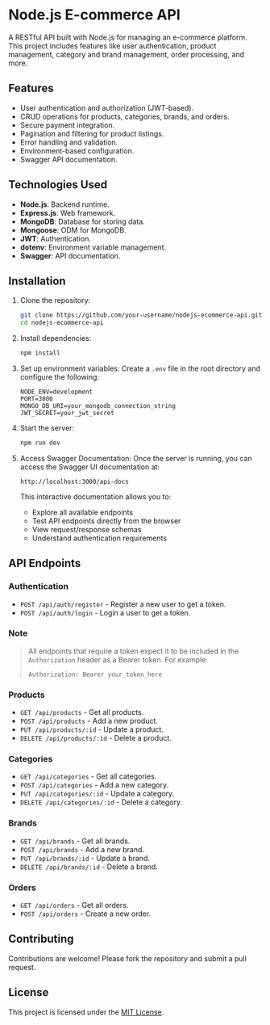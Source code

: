 # Node.js E-commerce API

A RESTful API built with Node.js for managing an e-commerce platform. This project includes features like user authentication, product management, category and brand management, order processing, and more.

## Features

- User authentication and authorization (JWT-based).
- CRUD operations for products, categories, brands, and orders.
- Secure payment integration.
- Pagination and filtering for product listings.
- Error handling and validation.
- Environment-based configuration.
- Swagger API documentation.

## Technologies Used

- **Node.js**: Backend runtime.
- **Express.js**: Web framework.
- **MongoDB**: Database for storing data.
- **Mongoose**: ODM for MongoDB.
- **JWT**: Authentication.
- **dotenv**: Environment variable management.
- **Swagger**: API documentation.

## Installation

1. Clone the repository:
    ```bash
    git clone https://github.com/your-username/nodejs-ecommerce-api.git
    cd nodejs-ecommerce-api
    ```

2. Install dependencies:
    ```bash
    npm install
    ```

3. Set up environment variables:
    Create a `.env` file in the root directory and configure the following:
    ```
    NODE_ENV=development
    PORT=3000
    MONGO_DB_URI=your_mongodb_connection_string
    JWT_SECRET=your_jwt_secret
    ```

4. Start the server:
    ```bash
    npm run dev
    ```

5. Access Swagger Documentation:
    Once the server is running, you can access the Swagger UI documentation at:
    ```
    http://localhost:3000/api-docs
    ```
    This interactive documentation allows you to:
    - Explore all available endpoints
    - Test API endpoints directly from the browser
    - View request/response schemas
    - Understand authentication requirements

## API Endpoints

### Authentication
- `POST /api/auth/register` - Register a new user to get a token.
- `POST /api/auth/login` - Login a user to get a token.

### Note
> All endpoints that require a token expect it to be included in the `Authorization` header as a Bearer token. For example:
> ```
> Authorization: Bearer your_token_here
> ```

### Products
- `GET /api/products` - Get all products.
- `POST /api/products` - Add a new product.
- `PUT /api/products/:id` - Update a product.
- `DELETE /api/products/:id` - Delete a product.

### Categories
- `GET /api/categories` - Get all categories.
- `POST /api/categories` - Add a new category.
- `PUT /api/categories/:id` - Update a category.
- `DELETE /api/categories/:id` - Delete a category.

### Brands
- `GET /api/brands` - Get all brands.
- `POST /api/brands` - Add a new brand.
- `PUT /api/brands/:id` - Update a brand.
- `DELETE /api/brands/:id` - Delete a brand.

### Orders
- `GET /api/orders` - Get all orders.
- `POST /api/orders` - Create a new order.

## Contributing

Contributions are welcome! Please fork the repository and submit a pull request.

## License

This project is licensed under the [MIT License](LICENSE).